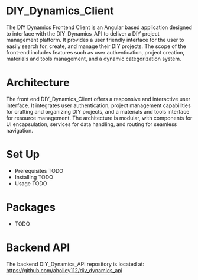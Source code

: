 # DIY_Dynamics_Client

The DIY Dynamics Frontend Client is an Angular based application designed to interface with the DIY_Dynamics_API to deliver a DIY project management platform. It provides a user friendly interface for the user to easily search for, create, and manage their DIY projects. The scope of the front-end includes features such as user authentication, project creation, materials and tools management, and a dynamic categorization system. 

# Architecture

The front end DIY_Dynamics_Client offers a responsive and interactive user interface. It integrates user authentication, project management capabilities for crafting and organizing DIY projects, and a materials and tools interface for resource management. The architecture is modular, with components for UI encapsulation, services for data handling, and routing for seamless navigation. 

# Set Up

- Prerequisites TODO
- Installing TODO
- Usage TODO

# Packages

- TODO

# Backend API

The backend DIY_Dynamics_API repository is located at: https://github.com/aholley112/diy_dynamics_api

